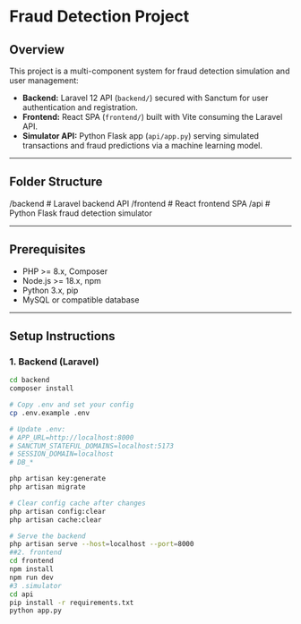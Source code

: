 # Fraud Detection Project

## Overview

This project is a multi-component system for fraud detection simulation and user management:

- **Backend:** Laravel 12 API (`backend/`) secured with Sanctum for user authentication and registration.
- **Frontend:** React SPA (`frontend/`) built with Vite consuming the Laravel API.
- **Simulator API:** Python Flask app (`api/app.py`) serving simulated transactions and fraud predictions via a machine learning model.

---

## Folder Structure

/backend # Laravel backend API
/frontend # React frontend SPA
/api # Python Flask fraud detection simulator

---

## Prerequisites

- PHP >= 8.x, Composer
- Node.js >= 18.x, npm
- Python 3.x, pip
- MySQL or compatible database

---

## Setup Instructions

### 1. Backend (Laravel)

```bash
cd backend
composer install

# Copy .env and set your config
cp .env.example .env

# Update .env:
# APP_URL=http://localhost:8000
# SANCTUM_STATEFUL_DOMAINS=localhost:5173
# SESSION_DOMAIN=localhost
# DB_*

php artisan key:generate
php artisan migrate

# Clear config cache after changes
php artisan config:clear
php artisan cache:clear

# Serve the backend
php artisan serve --host=localhost --port=8000
##2. frontend
cd frontend
npm install
npm run dev
#3 .simulator
cd api
pip install -r requirements.txt
python app.py

